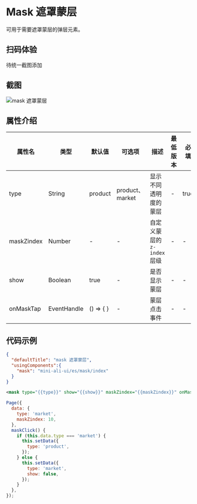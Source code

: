 # Mask 遮罩蒙层

可用于需要遮罩蒙层的弹层元素。

## 扫码体验

待统一截图添加

## 截图
![mask 遮罩蒙层](https://gw.alipayobjects.com/mdn/rms_ce4c6f/afts/img/A*Cu8kT4Xm8jcAAAAAAAAAAABkARQnAQ)

## 属性介绍

| 属性名 | 类型 | 默认值 | 可选项 | 描述 | 最低版本 | 必填 |
| ---- | ---- | ---- | ---- | ---- | ---- | ---- |
| type | String | product | product、market | 显示不同透明度的蒙层 | - | true |
| maskZindex| Number | - | - | 自定义蒙层的 `z-index` 层级 | - | - |
| show | Boolean | true | - | 是否显示蒙层 | - | - |
| onMaskTap | EventHandle | () => { } | - | 蒙层点击事件 | - | - |

## 代码示例
```json
{
  "defaultTitle": "mask 遮罩蒙层",
  "usingComponents":{
    "mask": "mini-ali-ui/es/mask/index"
  }
}
```

```xml
<mask type="{{type}}" show="{{show}}" maskZindex="{{maskZindex}}" onMaskTap="maskClick"></mask>
```

```javascript
Page({
  data: {
    type: 'market',
    maskZindex: 10,
  },
  maskClick() {
    if (this.data.type === 'market') {
      this.setData({
        type: 'product',
      });
    } else {
      this.setData({
        type: 'market',
        show: false,
      });
    }
  },
});
```